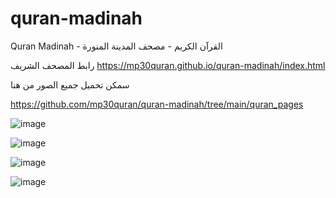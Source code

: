 # quran-madinah
Quran Madinah - القرآن الكريم - مصحف المدينة المنورة


رابط المصحف الشريف
https://mp30quran.github.io/quran-madinah/index.html


سمكن تحميل جميع الصور من هنا

https://github.com/mp30quran/quran-madinah/tree/main/quran_pages


![image](https://github.com/user-attachments/assets/7e63258f-5efa-4ef8-af77-80bb6d7993ac)

![image](https://github.com/user-attachments/assets/16bdfede-f175-4b17-88c3-485e6c74d96b)


![image](https://github.com/user-attachments/assets/6a77f421-5c2a-4aed-b534-2c8e73be44fd)


![image](https://github.com/user-attachments/assets/a49caf2e-608e-4d94-8cce-57796f843327)


